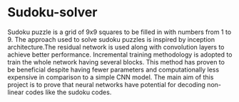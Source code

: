 # Sudoku-solver
Sudoku puzzle is a grid of 9x9 squares to be filled in with numbers from 1 to 9. The approach used to solve sudoku puzzles is inspired by inception architecture.The residual network is used along with convolution layers to achieve better performance. Incremental training methodology is adopted to train the whole network having several blocks. This method has proven to be beneficial despite having fewer parameters and computationally less expensive in comparison to a simple CNN model. The main aim of this project is to prove that neural networks have potential for decoding non-linear codes like the sudoku codes. 

